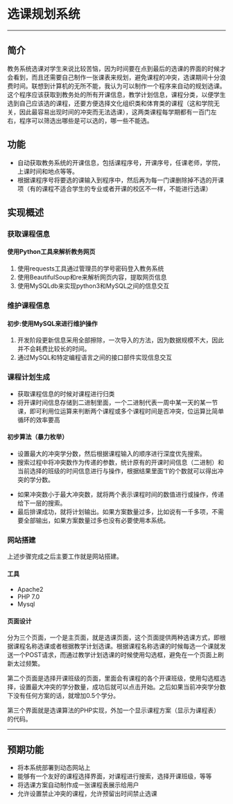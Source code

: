 # 选课规划系统
---
## 简介
教务系统选课对学生来说比较苦恼，因为时间要在点到最后的选课的界面的时候才会看到，而且还需要自己制作一张课表来规划，避免课程的冲突，选课期间十分浪费时间。联想到计算机的无所不能，我认为可以制作一个程序来自动的规划选课。这个程序应该获取到教务处的所有开课信息，教学计划信息，课程分类，以便学生选到自己应该选的课程，还要方便选择文化组织类和体育类的课程（这和学院无关，因此最容易出现时间的冲突而无法选课），这两类课程每学期都有一百门左右，程序可以筛选出哪些是可以选的，哪一些不能选。
  
## 功能
* 自动获取教务系统的开课信息，包括课程序号，开课序号，任课老师，学院，上课时间和地点等等。
* 根据课程序号将要选的课输入到程序中，然后再为每一门课删除掉不选的开课项（有的课程不适合学生的专业或者开课的校区不一样，不能进行选课）
 
## 实现概述
### 获取课程信息
#### 使用Python工具来解析教务网页
1. 使用requests工具通过管理员的学号密码登入教务系统
2. 使用BeautifulSoup和re来解析网页内容，提取网页信息
3. 使用MySQLdb来实现python3和MySQL之间的信息交互
### 维护课程信息
#### 初步:使用MySQL来进行维护操作
1. 开发阶段更新信息采用全部擦除，一次导入的方法，因为数据规模不大，因此并不会耗费比较长的时间。
2. 通过MySQL和特定编程语言之间的接口部件实现信息交互
### 课程计划生成
* 获取课程信息的时候对课程进行归类
* 将开课时间信息存储到二进制里面，一个二进制代表一周中某一天的某一节课，即可利用位运算来判断两个课程或多个课程时间是否冲突，位运算比简单循环的效率要高
#### 初步算法（暴力枚举）
* 设置最大的冲突学分数，然后根据课程输入的顺序进行深度优先搜索。
* 搜索过程中将冲突数作为传递的参数，统计原有的开课时间信息（二进制）和当前选择的班级的时间信息进行与操作，根据结果里面‘1’的个数就可以得出冲突的学分数。

- 如果冲突数小于最大冲突数，就将两个表示课程时间的数值进行或操作，传递给下一层的搜索。
- 最后排课成功，就将计划输出。如果方案数量过多，比如说有一千多项，不需要全部输出，如果方案数量过多也没有必要使用本系统。
### 网站搭建
上述步骤完成之后主要工作就是网站搭建。
#### 工具
+ Apache2
+ PHP 7.0
+ Mysql
#### 页面设计
分为三个页面，一个是主页面，就是选课页面，这个页面提供两种选课方式，即根据课程名称选课或者根据教学计划选课。根据课程名称选课的时候每选一个课就发送一个POST请求，而通过教学计划选课的时候使用勾选框，避免在一个页面上刷新太过频繁。

第二个页面是选择开课班级的页面，里面会有课程的各个开课班级，使用勾选框选择，设置最大冲突的学分数量，成功后就可以点击开始。之后如果当前冲突学分数下没有任何方案的话，就增加0.5个学分。

第三个界面就是选课算法的PHP实现，外加一个显示课程方案（显示为课程表）的代码。

-----------------------------------------------
## 预期功能
* 将本系统部署到动态网站上
* 能够有一个友好的课程选择界面，对课程进行搜索，选择开课班级，等等
* 将选课方案自动制作成一张课程表展示给用户
* 允许设置禁止冲突的课程，允许预留出时间禁止选课
